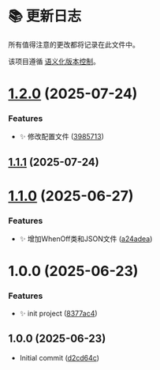 # 📚 更新日志

所有值得注意的更改都将记录在此文件中。

该项目遵循 [语义化版本控制](https://semver.org/lang/zh-CN/)。


# [1.2.0](https://github.com/BallerJay/when-off/compare/v1.1.0...v1.2.0) (2025-07-24)


### Features

* ✨ 修改配置文件 ([3985713](https://github.com/BallerJay/when-off/commit/3985713358ca8f16466a0d0ceb34e55450b3b2c1))

## [1.1.1](https://github.com/BallerJay/when-off/compare/v1.1.0...v1.1.1) (2025-07-24)

# [1.1.0](https://github.com/BallerJay/when-off/compare/v1.0.0...v1.1.0) (2025-06-27)


### Features

* :sparkles: 增加WhenOff类和JSON文件 ([a24adea](https://github.com/BallerJay/when-off/commit/a24adeacc9e0c062cf29ef9764ddde05ae6f3dc7))

# 1.0.0 (2025-06-23)


### Features

* :sparkles: init project ([8377ac4](https://github.com/BallerJay/when-off/commit/8377ac4a2ec067f327704fdfe3a949d9aebcf290))

## 1.0.0 (2025-06-23)

- Initial commit ([d2cd64c](https://github.com/BallerJay/when-off/commit/d2cd64c))
